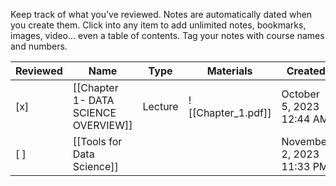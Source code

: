 Keep track of what you've reviewed.
Notes are automatically dated when you create them.
Click into any item to add unlimited notes, bookmarks, images, video... even a table of contents.
Tag your notes with course names and numbers.

|Reviewed|Name|Type|Materials|Created|
|---|---|---|---|---|
|[x]|[[Chapter 1- DATA SCIENCE OVERVIEW]]|Lecture|![[Chapter_1.pdf]]|October 5, 2023 12:44 AM|
|[ ]|[[Tools for Data Science]]|||November 2, 2023 11:33 PM|